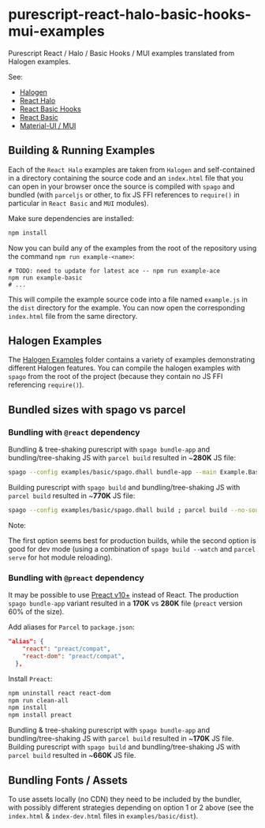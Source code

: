 # purescript-react-halo-basic-hooks-mui-examples

Purescript React / Halo / Basic Hooks / MUI examples translated from Halogen examples.

See:

* [Halogen](https://pursuit.purescript.org/packages/purescript-halogen)
* [React Halo](https://pursuit.purescript.org/packages/purescript-react-halo)
* [React Basic Hooks](https://pursuit.purescript.org/packages/purescript-react-basic-hooks)
* [React Basic](https://pursuit.purescript.org/packages/purescript-react-basic)
* [Material-UI / MUI](https://github.com/purescript-react-basic-mui/purescript-react-basic-mui)

## Building & Running Examples

Each of the `React Halo` examples are taken from `Halogen` and self-contained in a directory containing the source code and an `index.html` file that you can open in your browser once the source is compiled with `spago` and bundled (with `parceljs` or other, to fix JS FFI references to `require()` in particular in `React Basic` and `MUI` modules).

Make sure dependencies are installed:

```sh
npm install
```

Now you can build any of the examples from the root of the repository using the command `npm run example-<name>`:

```text
# TODO: need to update for latest ace -- npm run example-ace
npm run example-basic
# ...
```

This will compile the example source code into a file named `example.js` in the `dist` directory for the example. You can now open the corresponding `index.html` file from the same directory.

## Halogen Examples

The [Halogen Examples](https://github.com/purescript-halogen/purescript-halogen/tree/master/examples) folder contains a variety of examples demonstrating different Halogen features. You can compile the halogen examples with `spago` from the root of the project (because they contain no JS FFI referencing `require()`).

## Bundled sizes with spago vs parcel

### Bundling with `@react` dependency

Bundling & tree-shaking purescript with `spago bundle-app` and bundling/tree-shaking JS with `parcel build` resulted in ~**280K** JS file:

```bash
spago --config examples/basic/spago.dhall bundle-app --main Example.Basic.Main --to examples/basic/dist/example.js ; parcel build --no-source-maps examples/basic/dist/index.html
```
Building purescript with `spago build` and bundling/tree-shaking JS with `parcel build` resulted in ~**770K** JS file:

```bash
spago --config examples/basic/spago.dhall build ; parcel build --no-source-maps examples/basic/dist/index-dev.html
```
Note:

The first option seems best for production builds, while the second option is good for dev mode (using a combination of `spago build --watch` and `parcel serve` for hot module reloading).

### Bundling with `@preact` dependency

It may be possible to use [Preact v10+](https://preactjs.com/guide/v10/getting-started#best-practices-powered-by-preact-cli) instead of React.
The production `spago bundle-app` variant resulted in a **170K** vs **280K** file (`preact` version 60% of the size).

Add aliases for `Parcel` to `package.json`:
```json
"alias": {
    "react": "preact/compat",
    "react-dom": "preact/compat",
  },
```
Install `Preact`:
```bash
npm uninstall react react-dom
npm run clean-all
npm install
npm install preact
```

Bundling & tree-shaking purescript with `spago bundle-app` and bundling/tree-shaking JS with `parcel build` resulted in ~**170K** JS file.
Building purescript with `spago build` and bundling/tree-shaking JS with `parcel build` resulted in ~**660K** JS file.


## Bundling Fonts / Assets

To use assets locally (no CDN) they need to be included by the bundler, with possibly different strategies depending on option 1 or 2 above (see the `index.html` & `index-dev.html` files in `examples/basic/dist`).
